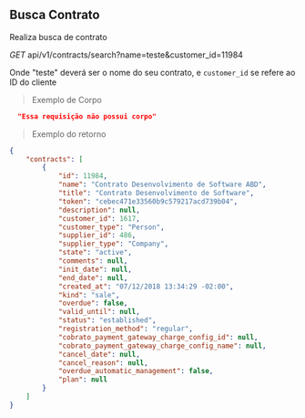 ## Busca Contrato

Realiza busca de contrato

<div class="api-endpoint">
  <div class="endpoint-data">
    <i class="label label-get">GET</i>
     api/v1/contracts/search?name=teste&customer_id=11984
  </div>
</div>

Onde "teste" deverá ser o nome do seu contrato, e `customer_id` se refere ao ID do cliente

> Exemplo de Corpo

```json
  "Essa requisição não possui corpo"
```

> Exemplo do retorno

```json
{
    "contracts": [
        {
            "id": 11984,
            "name": "Contrato Desenvolvimento de Software ABD",
            "title": "Contrato Desenvolvimento de Software",
            "token": "cebec471e33560b9c579217acd739b04",
            "description": null,
            "customer_id": 1617,
            "customer_type": "Person",
            "supplier_id": 486,
            "supplier_type": "Company",
            "state": "active",
            "comments": null,
            "init_date": null,
            "end_date": null,
            "created_at": "07/12/2018 13:34:29 -02:00",
            "kind": "sale",
            "overdue": false,
            "valid_until": null,
            "status": "established",
            "registration_method": "regular",
            "cobrato_payment_gateway_charge_config_id": null,
            "cobrato_payment_gateway_charge_config_name": null,
            "cancel_date": null,
            "cancel_reason": null,
            "overdue_automatic_management": false,
            "plan": null
        }
    ]
}
```
